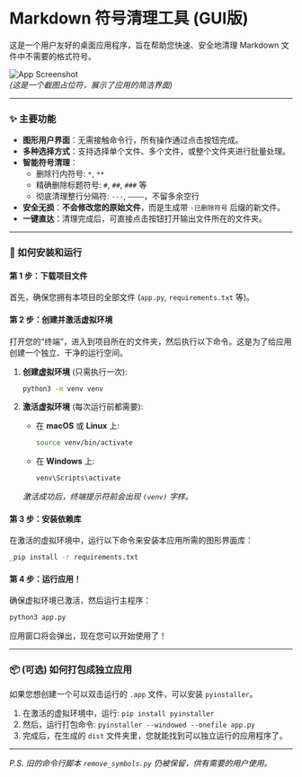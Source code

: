 # Markdown 符号清理工具 (GUI版)

这是一个用户友好的桌面应用程序，旨在帮助您快速、安全地清理 Markdown 文件中不需要的格式符号。

![App Screenshot](https://i.imgur.com/YOUR_SCREENSHOT_URL.png)  
*(这是一个截图占位符，展示了应用的简洁界面)*

---

### ✨ 主要功能

- **图形用户界面**：无需接触命令行，所有操作通过点击按钮完成。
- **多种选择方式**：支持选择单个文件、多个文件，或整个文件夹进行批量处理。
- **智能符号清理**：
  - 删除行内符号: `*`, `**`
  - 精确删除标题符号: `#`, `##`, `###` 等
  - 彻底清理整行分隔符: `---`, `————`，不留多余空行
- **安全无损**：**不会修改您的原始文件**，而是生成带 `-已删除符号` 后缀的新文件。
- **一键直达**：清理完成后，可直接点击按钮打开输出文件所在的文件夹。

---

### 🚀 如何安装和运行

#### 第 1 步：下载项目文件

首先，确保您拥有本项目的全部文件 (`app.py`, `requirements.txt` 等)。

#### 第 2 步：创建并激活虚拟环境

打开您的“终端”，进入到项目所在的文件夹，然后执行以下命令。这是为了给应用创建一个独立、干净的运行空间。

1.  **创建虚拟环境** (只需执行一次):
    ```bash
    python3 -m venv venv
    ```

2.  **激活虚拟环境** (每次运行前都需要):
    -   在 **macOS** 或 **Linux** 上:
        ```bash
        source venv/bin/activate
        ```
    -   在 **Windows** 上:
        ```bash
        venv\Scripts\activate
        ```
    *激活成功后，终端提示符前会出现 `(venv)` 字样。*

#### 第 3 步：安装依赖库

在激活的虚拟环境中，运行以下命令来安装本应用所需的图形界面库：

```bash
_pip install -r requirements.txt
```

#### 第 4 步：运行应用！

确保虚拟环境已激活，然后运行主程序：

```bash
python3 app.py
```

应用窗口将会弹出，现在您可以开始使用了！

---

### 📦 (可选) 如何打包成独立应用

如果您想创建一个可以双击运行的 `.app` 文件，可以安装 `pyinstaller`。

1.  在激活的虚拟环境中，运行: `pip install pyinstaller`
2.  然后，运行打包命令: `pyinstaller --windowed --onefile app.py`
3.  完成后，在生成的 `dist` 文件夹里，您就能找到可以独立运行的应用程序了。

---

*P.S. 旧的命令行脚本 `remove_symbols.py` 仍被保留，供有需要的用户使用。*
